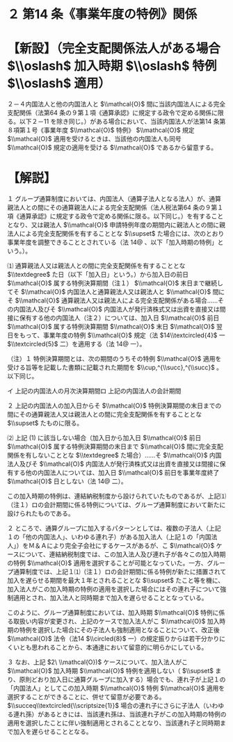 # ２ 第14 条《事業年度の特例》関係

# 【新設】（完全支配関係法人がある場合 $\\oslash$ 加入時期 $\\oslash$ 特例 $\\oslash$ 適用）

２－４内国法人と他の内国法人と $\\mathcal{O}$ 間に当該内国法人による完全支配関係（法第64 条の９第１項《通算承認》に規定する政令で定める関係に限る。以下２－11 を除き同じ。）がある場合において、当該内国法人が法第14 条第８項第１号《事業年度 $\\mathcal{O}$ 特例》 $\\mathcal{O}$ 規定 $\\mathcal{O}$ 適用を受けるときは、当該他の内国法人も同号 $\\mathcal{O}$ 規定の適用を受ける $\\mathcal{O}$ であるから留意する。

# 【解説】

１ グループ通算制度においては、内国法人（通算子法人となる法人）が、通算親法人との間にその通算親法人による完全支配関係（法人税法第64 条の９第１項《通算承認》に規定する政令で定める関係に限る。以下同じ。）を有することとなり、又は親法人 $\\mathcal{O}$ 申請特例年度の期間内に親法人との間に親法人による完全支配関係を有することとな $\\supset$ た場合には、次のとおり事業年度を調整できることとされている（法 $14@$ 、以下「加入時期の特例」という。）。

⑴ 通算親法人又は親法人との間に完全支配関係を有することとな $\\textdegree$ た日（以下「加入日」という。）から加入日の前日 $\\mathcal{O}$ 属する特例決算期間（注１） $\\mathcal{O}$ 末日まで継続してそ $\\mathcal{O}$ 内国法人と通算親法人又は親法人と $\\mathcal{O}$ 間にそ $\\mathcal{O}$ 通算親法人又は親法人による完全支配関係がある場合……その内国法人及びそ $\\mathcal{O}$ 内国法人が発行済株式又は出資を直接又は間接に保有する他の内国法人（注２）については、加入日 $\\mathcal{O}$ 前日 $\\mathcal{O}$ 属する特例決算期間 $\\mathcal{O}$ 末日 $\\mathcal{O}$ 翌日をもって、事業年度の特例 $\\mathcal{O}$ 規定（法 $14\\textcircled{4}$ 一 $\\textcircled{5}$ 二）を適用する（法 $14@$ 一）。

（注）１ 特例決算期間とは、次の期間のうちその特例 $\\mathcal{O}$ 適用を受ける旨等を記載した書類に記載された期間を $\\cup,^{\\succ},^{\\succ}$ 。以下同じ。

イ 上記の内国法人の月次決算期間ロ 上記の内国法人の会計期間

２ 上記の内国法人の加入日からそ $\\mathcal{O}$ 特例決算期間の末日までの間にその通算親法人又は親法人との間に完全支配関係を有することとな $\\supset$ たものに限る。

⑵ 上記 $(1)$ に該当しない場合（加入日から加入日 $\\mathcal{O}$ 前日 $\\mathcal{O}$ 属する特例決算期間の末日まで $\\mathcal{O}$ 間に完全支配関係を有しないこととな $\\textdegree$ た場合）……そ $\\mathcal{O}$ 内国法人及びそ $\\mathcal{O}$ 内国法人が発行済株式又は出資を直接又は間接に保有する他の内国法人については、加入日 $\\mathcal{O}$ 前日を事業年度終了 $\\mathcal{O}$ 日としない（法 $14@$ 二）。

この加入時期の特例は、連結納税制度から設けられていたものであるが、上記⑴（注１）ロの会計期間に係る特例については、グループ通算制度において新たに設けられたものである。

２ ところで、通算グループに加入するパターンとしては、複数の子法人（上記１の「他の内国法人」、いわゆる連れ子）がある加入法人（上記１の「内国法人」）をＭ＆Ａにより完全子会社にするケースがあるが、こ $\\mathcal{O}$ ケースについて、連結納税制度では、この加入法人及び連れ子が各々この加入時期の特例 $\\mathcal{O}$ 適用を選択することが可能となっていた。一方、グループ通算制度では、上記１⑴（注１）ロの会計期間に係る特例が新たに措置されて加入を遅らせる期間を最大１年とされることとな $\\supset$ たこと等を機に、加入法人がこの加入時期の特例の適用を選択した場合にはその連れ子について強制適用とされ、加入法人と同時期まで加入を遅らせることとなっている。

このように、グループ通算制度においては、加入時期 $\\mathcal{O}$ 特例に係る取扱い内容が変更され、上記のケースで加入法人がこ $\\mathcal{O}$ 加入時期の特例を選択した場合にその子法人も強制適用となることについて、改正後 $\\mathcal{O}$ 法令（法14 $\\circled{8}$ 一）の規定振りからは若干分かりにくいとも思われることから、本通達において留意的に明らかにしている。

３ なお、上記 $2\ \\mathcal{O})$ ケースについて、加入法人がこ $\\mathcal{O}$ 加入時期 $\\mathcal{O}$ 特例を適用しない（ $\\supset$ まり、原則どおり加入日に通算グループに加入する）場合でも、連れ子が上記１の「内国法人」としてこの加入時期 $\\mathcal{O}$ 特例 $\\mathcal{O}$ 適用を選択することができることに、併せて留意が必要である。 $\\succeq\\textcircled{\\scriptsize{1}}$ 場合の連れ子にさらに子法人（いわゆる連れ孫）があるときには、当該連れ孫は、当該連れ子がこの加入時期の特例の適用を選択したことに伴い強制適用とされることとなり、当該連れ子と同時期まで加入を遅らせることとなる。